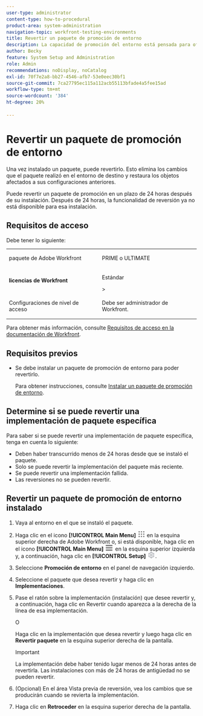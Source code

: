 ```yaml
---
user-type: administrator
content-type: how-to-procedural
product-area: system-administration
navigation-topic: workfront-testing-environments
title: Revertir un paquete de promoción de entorno
description: La capacidad de promoción del entorno está pensada para ofrecer la posibilidad de mover objetos relacionados con la configuración de un entorno a otro. Obtenga información sobre cómo revertir un paquete de promoción instalado desde un entorno de destino.
author: Becky
feature: System Setup and Administration
role: Admin
recommendations: noDisplay, noCatalog
exl-id: 70f7e2a8-bb27-4546-afb7-53e0eec30bf1
source-git-commit: 7ca27795ec115a112acb55113bfade4a5fee15ad
workflow-type: tm+mt
source-wordcount: '384'
ht-degree: 20%

---
```


# Revertir un paquete de promoción de entorno



Una vez instalado un paquete, puede revertirlo. Esto elimina los cambios que el paquete realizó en el entorno de destino y restaura los objetos afectados a sus configuraciones anteriores.

Puede revertir un paquete de promoción en un plazo de 24 horas después de su instalación. Después de 24 horas, la funcionalidad de reversión ya no está disponible para esa instalación.

## Requisitos de acceso

Debe tener lo siguiente:

<table>
  <tr>
   <td>paquete de Adobe Workfront
   </td>
   <td> <p>PRIME o ULTIMATE</p>
   </td>
  </tr>
  <tr>
   <td><strong>licencias de Workfront</strong>
   </td>
   <td> <p>Estándar</p>&gt;
   </td>
  </tr>
   <tr>
   <td>Configuraciones de nivel de acceso
   </td>
   <td><p>Debe ser administrador de Workfront.</p>
   </td>
  </tr>
</table>

Para obtener más información, consulte [Requisitos de acceso en la documentación de Workfront](/help/quicksilver/administration-and-setup/add-users/access-levels-and-object-permissions/access-level-requirements-in-documentation.md).

## Requisitos previos

* Se debe instalar un paquete de promoción de entorno para poder revertirlo.

  Para obtener instrucciones, consulte [Instalar un paquete de promoción de entorno](/help/quicksilver/administration-and-setup/set-up-workfront/workfront-testing-environments/environment-promotion-install-package.md).


## Determine si se puede revertir una implementación de paquete específica

Para saber si se puede revertir una implementación de paquete específica, tenga en cuenta lo siguiente:

* Deben haber transcurrido menos de 24 horas desde que se instaló el paquete.
* Solo se puede revertir la implementación del paquete más reciente.
* Se puede revertir una implementación fallida.
* Las reversiones no se pueden revertir.


## Revertir un paquete de promoción de entorno instalado

1. Vaya al entorno en el que se instaló el paquete.
1. Haga clic en el icono **[!UICONTROL Main Menu]** ![Menú principal](/help/_includes/assets/main-menu-icon.png) en la esquina superior derecha de Adobe Workfront o, si está disponible, haga clic en el icono **[!UICONTROL Main Menu]** ![Menú principal](/help/_includes/assets/main-menu-icon-left-nav.png) en la esquina superior izquierda y, a continuación, haga clic en **[!UICONTROL Setup]** ![Icono de Configuración](/help/_includes/assets/gear-icon-setup.png).
1. Seleccione **Promoción de entorno** en el panel de navegación izquierdo.
1. Seleccione el paquete que desea revertir y haga clic en **Implementaciones**.
1. Pase el ratón sobre la implementación (instalación) que desee revertir y, a continuación, haga clic en Revertir cuando aparezca a la derecha de la línea de esa implementación.

   O

   Haga clic en la implementación que desea revertir y luego haga clic en **Revertir paquete** en la esquina superior derecha de la pantalla.

   >[!IMPORTANT]
   >
   >La implementación debe haber tenido lugar menos de 24 horas antes de revertirla. Las instalaciones con más de 24 horas de antigüedad no se pueden revertir.

1. (Opcional) En el área Vista previa de reversión, vea los cambios que se producirán cuando se revierta la implementación.
1. Haga clic en **Retroceder** en la esquina superior derecha de la pantalla.
